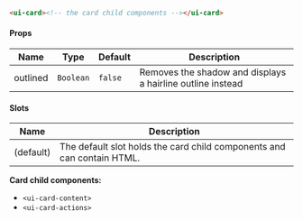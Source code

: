 ```html
<ui-card><!-- the card child components --></ui-card>
```

#### Props

| Name     | Type      | Default | Description                                                |
| -------- | --------- | ------- | ---------------------------------------------------------- |
| outlined | `Boolean` | `false` | Removes the shadow and displays a hairline outline instead |

#### Slots

| Name      | Description                                                            |
| --------- | ---------------------------------------------------------------------- |
| (default) | The default slot holds the card child components and can contain HTML. |

**Card child components:**

- `<ui-card-content>`
- `<ui-card-actions>`
